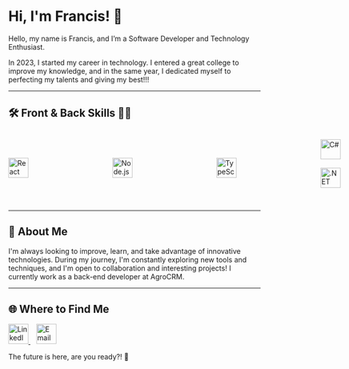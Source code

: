 # Hi, I'm Francis! 👋

Hello, my name is Francis, and I’m a Software Developer and Technology Enthusiast.

In 2023, I started my career in technology. I entered a great college to improve my knowledge, and in the same year, I dedicated myself to perfecting my talents and giving my best!!!

---

## 🛠️ Front & Back Skills 🐱‍👤
<div style="display: flex; gap: 80px; align-items: center;">
  <img src="https://skillicons.dev/icons?i=react" alt="React" width="40" height="40">&nbsp;&nbsp;
  <img src="https://skillicons.dev/icons?i=nodejs" alt="Node.js" width="40" height="40">&nbsp;&nbsp;
  <img src="https://skillicons.dev/icons?i=typescript" alt="TypeScript" width="40" height="40">&nbsp;&nbsp;
  
  <img src="https://skillicons.dev/icons?i=cs" alt="C#" width="40" height="40">&nbsp;&nbsp;
  <img src="https://skillicons.dev/icons?i=dotnet" alt=".NET" width="40" height="40">&nbsp;&nbsp;
</div>

---

## 🌱 About Me

I'm always looking to improve, learn, and take advantage of innovative technologies. During my journey, I'm constantly exploring new tools and techniques, and I'm open to collaboration and interesting projects! I currently work as a back-end developer at AgroCRM.

---

## 🌐 Where to Find Me
<a href="https://www.linkedin.com/in/franch5" target="_blank">
  <img src="https://skillicons.dev/icons?i=linkedin" alt="LinkedIn" width="40" height="40">
</a>
&nbsp;&nbsp;
<a href="mailto:28francis.junior@gmail.com">
  <img src="https://skillicons.dev/icons?i=gmail" alt="Email" width="40" height="40">
</a>

The future is here, are you ready?! 🚀
